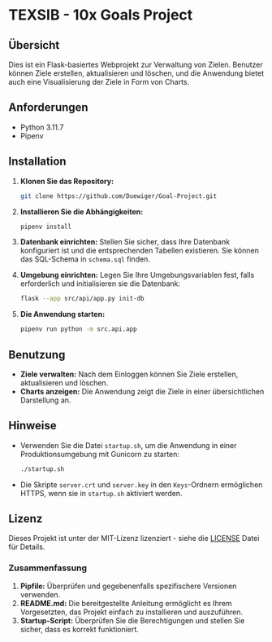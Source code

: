 # TEXSIB - 10x Goals Project

## Übersicht

Dies ist ein Flask-basiertes Webprojekt zur Verwaltung von Zielen. Benutzer können Ziele erstellen, aktualisieren und löschen, und die Anwendung bietet auch eine Visualisierung der Ziele in Form von Charts.

## Anforderungen

- Python 3.11.7
- Pipenv

## Installation

1. **Klonen Sie das Repository:**
   ```bash
   git clone https://github.com/Duewiger/Goal-Project.git
   ```

2. **Installieren Sie die Abhängigkeiten:**
   ```bash
   pipenv install
   ```

3. **Datenbank einrichten:**
   Stellen Sie sicher, dass Ihre Datenbank konfiguriert ist und die entsprechenden Tabellen existieren. Sie können das SQL-Schema in `schema.sql` finden.

4. **Umgebung einrichten:**
   Legen Sie Ihre Umgebungsvariablen fest, falls erforderlich und initialisieren sie die Datenbank:
   ```bash
   flask --app src/api/app.py init-db
   ```
   
5. **Die Anwendung starten:**
   ```bash
   pipenv run python -m src.api.app
   ```

## Benutzung

- **Ziele verwalten:** Nach dem Einloggen können Sie Ziele erstellen, aktualisieren und löschen.
- **Charts anzeigen:** Die Anwendung zeigt die Ziele in einer übersichtlichen Darstellung an.

## Hinweise

- Verwenden Sie die Datei `startup.sh`, um die Anwendung in einer Produktionsumgebung mit Gunicorn zu starten:
   ```bash
   ./startup.sh
   ```
- Die Skripte `server.crt` und `server.key` in den `Keys`-Ordnern ermöglichen HTTPS, wenn sie in `startup.sh` aktiviert werden.

## Lizenz
Dieses Projekt ist unter der MIT-Lizenz lizenziert - siehe die [LICENSE](LICENSE) Datei für Details.

### Zusammenfassung

1. **Pipfile:** Überprüfen und gegebenenfalls spezifischere Versionen verwenden.
2. **README.md:** Die bereitgestellte Anleitung ermöglicht es Ihrem Vorgesetzten, das Projekt einfach zu installieren und auszuführen.
3. **Startup-Script:** Überprüfen Sie die Berechtigungen und stellen Sie sicher, dass es korrekt funktioniert.